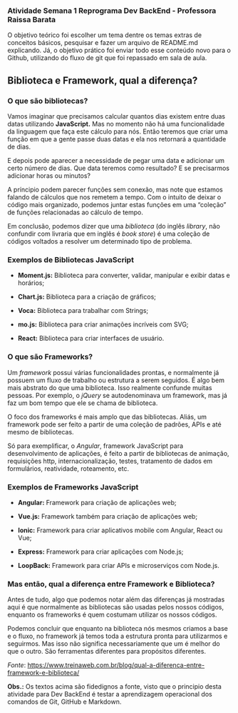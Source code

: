 ### Atividade Semana 1 Reprograma Dev BackEnd - Professora Raissa Barata

 O objetivo teórico foi escolher um tema dentre os temas extras de conceitos básicos, pesquisar e fazer um arquivo de README.md explicando. Já, o objetivo prático foi enviar todo esse conteúdo novo para o Github, utilizando do fluxo de git que foi repassado em sala de aula.

## Biblioteca e Framework, qual a diferença?

### O que são bibliotecas?

Vamos imaginar que precisamos calcular quantos dias existem entre duas datas utilizando **JavaScript.** Mas no momento não há uma funcionalidade da linguagem que faça este cálculo para nós. Então teremos que criar uma função em que a gente passe duas datas e ela nos retornará a quantidade de dias.

E depois pode aparecer a necessidade de pegar uma data e adicionar um certo número de dias. Que data teremos como resultado? E se precisarmos adicionar horas ou minutos?

A príncipio podem parecer funções sem conexão, mas note que estamos falando de cálculos que nos remetem a tempo. Com o intuito de deixar o código mais organizado, podemos juntar estas funções em uma “coleção” de funções relacionadas ao cálculo de tempo.

Em conclusão, podemos dizer que uma _biblioteca_ (do inglês _library_, não confundir com livraria que em inglês é _book store_) é uma coleção de códigos voltados a resolver um determinado tipo de problema.

### Exemplos de Bibliotecas JavaScript

- **Moment.js:** Biblioteca para converter, validar, manipular e exibir datas e horários;

- **Chart.js:** Biblioteca para a criação de gráficos;

- **Voca:** Biblioteca para trabalhar com Strings;

- **mo.js:** Biblioteca para criar animações incríveis com SVG;

- **React:** Biblioteca para criar interfaces de usuário.

### O que são Frameworks?

Um _framework_ possui várias funcionalidades prontas, e normalmente já possuem um fluxo de trabalho ou estrutura a serem seguidos. É algo bem mais abstrato do que uma biblioteca. Isso realmente confunde muitas pessoas. Por exemplo, o _jQuery_ se autodenominava um framework, mas já faz um bom tempo que ele se chama de biblioteca.

O foco dos frameworks é mais amplo que das bibliotecas. Aliás, um framework pode ser feito a partir de uma coleção de padrões, APIs e até mesmo de bibliotecas.

Só para exemplificar, o _Angular_, framework JavaScript para desenvolvimento de aplicações, é feito a partir de bibliotecas de animação, requisições http, internacionalização, testes, tratamento de dados em formulários, reatividade, roteamento, etc.

### Exemplos de Frameworks JavaScript

- **Angular:** Framework para criação de aplicações web;

- **Vue.js:** Framework também para criação de aplicações web;

- **Ionic:** Framework para criar aplicativos mobile com Angular, React ou Vue;

- **Express:** Framework para criar aplicações com Node.js;

- **LoopBack:** Framework para criar APIs e microserviços com Node.js.

### Mas então, qual a diferença entre Framework e Biblioteca?

Antes de tudo, algo que podemos notar além das diferenças já mostradas aqui é que normalmente as bibliotecas são usadas pelos nossos códigos, enquanto os frameworks é quem costumam utilizar os nossos códigos.

Podemos concluir que enquanto na biblioteca nós mesmos criamos a base e o fluxo, no framework já temos toda a estrutura pronta para utilizarmos e seguirmos. Mas isso não significa necessariamente que um é melhor do que o outro. São ferramentas diferentes para propósitos diferentes.

_Fonte_: https://www.treinaweb.com.br/blog/qual-a-diferenca-entre-framework-e-biblioteca/

**Obs.:** Os textos acima são fidedignos a fonte, visto que o principio desta atividade para Dev BackEnd é testar a aprendizagem operacional dos comandos de Git, GitHub e Markdown.





